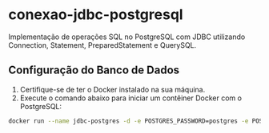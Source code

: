 # conexao-jdbc-postgresql
Implementação de operações SQL no PostgreSQL com JDBC utilizando Connection, Statement, PreparedStatement e QuerySQL.

## Configuração do Banco de Dados

1. Certifique-se de ter o Docker instalado na sua máquina.
2. Execute o comando abaixo para iniciar um contêiner Docker com o PostgreSQL:

```sh
docker run --name jdbc-postgres -d -e POSTGRES_PASSWORD=postgres -e POSTGRES_DB=connection-jdbc -p 5432:5432 postgres

